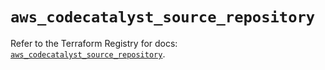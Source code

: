 # `aws_codecatalyst_source_repository`

Refer to the Terraform Registry for docs: [`aws_codecatalyst_source_repository`](https://registry.terraform.io/providers/hashicorp/aws/5.96.0/docs/resources/codecatalyst_source_repository).
